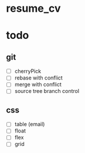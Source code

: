 # resume_cv

# todo

## git
- [ ] cherryPick
- [ ] rebase with conflict
- [ ] merge with conflict
- [ ] source tree branch control

## css
- [ ] table (email)
- [ ] float
- [ ] flex
- [ ] grid
